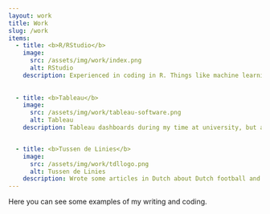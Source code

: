 ```yaml
---
layout: work
title: Work
slug: /work
items:
  - title: <b>R/RStudio</b>
    image:
      src: /assets/img/work/index.png
      alt: RStudio
    description: Experienced in coding in R. Things like machine learning, data visualisations with ggplot and building Shiny Apps. For examples see my <a href="https://www.gettingbluefingers.com/shiny">Shiny apps</a> or my <a href="https://twitter.com/RobinWilhelmus">Twitter</a>
    
    
  - title: <b>Tableau</b>
    image:
      src: /assets/img/work/tableau-software.png
      alt: Tableau
    description: Tableau dashboards during my time at university, but also for articles. <a href="https://public.tableau.com/profile/robin.koetsier#!/vizhome/SpelersAlles/Dashboard1?publish=yes">See my dashboard about football players in the Netherlands and their birth place.</a> 


  - title: <b>Tussen de Linies</b>
    image:
      src: /assets/img/work/tdllogo.png
      alt: Tussen de Linies
    description: Wrote some articles in Dutch about Dutch football and Expected Points. <a href="https://www.tussendelinies.nl/profile/robin">Click here for my articles.</a> Besides that, I help the other editors with data and data visualizations for their articles.
---
```


Here you can see some examples of my writing and coding.
<br />
<br />
